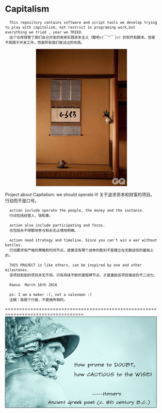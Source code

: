 # Capitalism
      This repository contains software and script tools we develop trying to play with capitalism, not restrict in programing work,but everything we tried , year we TRIED.
      这个仓库保管了我们自己开发的用来实践资本主义（酷吧<(￣︶￣)>）的软件和脚本。但是不局限于开发工作，而是所有我们尝试过的东西。

<p align="center"> 
  <img src="https://github.com/MRHekeji/Capitalism/blob/master/%E6%96%B0%E5%BB%BA%E6%96%87%E4%BB%B6%E5%A4%B9/1440320006_0W4Dt9.jpg" alt="Sublime's custom image"/>
</p>
      Project about Capitalism: we should operate it!
      关于追求资本和财富的项目。行动而不是口号。

      action include operate the people, the money and the instance. 
      行动包括经营人，钱和事。

      action alse include participating and focos.
      也包括永不停歇地参与和永无止境地明确。

      action need strategy and timeline. Since you can't win a war without battles.
      行动要求有严格的策略和时间节点。就像没有哪个战争的胜利不是建立在无数战役的基础上的。

      THIS PROJECT is like others, can be inspired by one and other milestones.
      该项目和别的项目并无不同，只有持续不断的里程碑节点，才是激励该项目推进的不二动力。

      Raevo  March 16th 2016

      ps: I am a maker :), not a salesman :(
      注解：我是个行者，不是搞传销的。

==================================================================================
![house](https://github.com/MRHekeji/Capitalism/blob/master/001_Homer/homer_quote.png)

